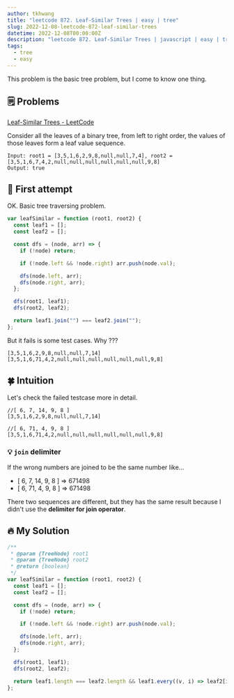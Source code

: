 ```yaml
---
author: tkhwang
title: "leetcode 872. Leaf-Similar Trees | easy | tree"
slug: 2022-12-08-leetcode-872-leaf-similar-trees
datetime: 2022-12-08T00:00:00Z
description: "leetcode 872. Leaf-Similar Trees | javascript | easy | tree"
tags:
  - tree
  - easy
---
```


This problem is the basic tree problem, but I come to know one thing.

## 🗒️ Problems

[Leaf-Similar Trees - LeetCode](https://leetcode.com/problems/leaf-similar-trees/)

Consider all the leaves of a binary tree, from left to right order, the values of those leaves form a leaf value sequence.

```
Input: root1 = [3,5,1,6,2,9,8,null,null,7,4], root2 = [3,5,1,6,7,4,2,null,null,null,null,null,null,9,8]
Output: true
```

## 🤔 First attempt

OK. Basic tree traversing problem.

```javascript
var leafSimilar = function (root1, root2) {
  const leaf1 = [];
  const leaf2 = [];

  const dfs = (node, arr) => {
    if (!node) return;

    if (!node.left && !node.right) arr.push(node.val);

    dfs(node.left, arr);
    dfs(node.right, arr);
  };

  dfs(root1, leaf1);
  dfs(root2, leaf2);

  return leaf1.join("") === leaf2.join("");
};
```

But it fails is some test cases. Why ???

```
[3,5,1,6,2,9,8,null,null,7,14]
[3,5,1,6,71,4,2,null,null,null,null,null,null,9,8]
```

## 🍀 Intuition

Let's check the failed testcase more in detail.

```
//[ 6, 7, 14, 9, 8 ]
[3,5,1,6,2,9,8,null,null,7,14]

//[ 6, 71, 4, 9, 8 ]
[3,5,1,6,71,4,2,null,null,null,null,null,null,9,8]
```

### 💡 `join` delimiter

If the wrong numbers are joined to be the same number like...

- [ 6, 7, 14, 9, 8 ] => 671498
- [ 6, 71, 4, 9, 8 ] => 671498

There two sequences are different, but they has the same result because I didn't use the **delimiter for join operator**.

## 🔥 My Solution

```javascript
/**
 * @param {TreeNode} root1
 * @param {TreeNode} root2
 * @return {boolean}
 */
var leafSimilar = function (root1, root2) {
  const leaf1 = [];
  const leaf2 = [];

  const dfs = (node, arr) => {
    if (!node) return;

    if (!node.left && !node.right) arr.push(node.val);

    dfs(node.left, arr);
    dfs(node.right, arr);
  };

  dfs(root1, leaf1);
  dfs(root2, leaf2);

  return leaf1.length === leaf2.length && leaf1.every((v, i) => leaf2[i] === v);
};
```
